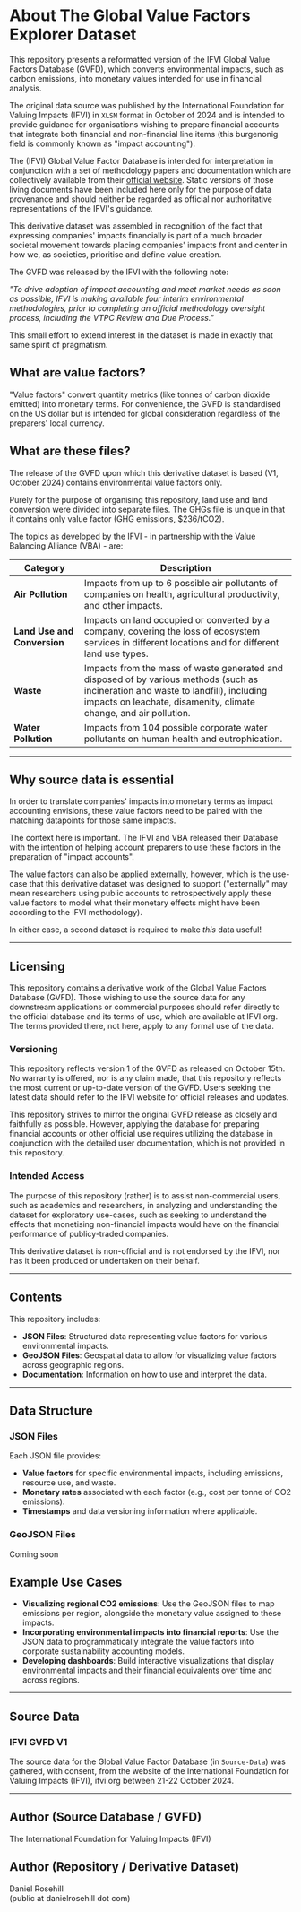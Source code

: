 # About The Global Value Factors Explorer Dataset

This repository presents a reformatted version of the IFVI Global Value Factors Database (GVFD), which converts environmental impacts, such as carbon emissions, into monetary values intended for use in financial analysis. 

The original data source was published by the International Foundation for Valuing Impacts (IFVI) in `XLSM` format in October of 2024 and is intended to provide guidance for organisations wishing to prepare financial accounts that integrate both financial and non-financial line items (this burgenonig field is commonly known as "impact accounting"). 

The (IFVI) Global Value Factor Database is intended for interpretation in conjunction with a set of methodology papers and documentation which are collectively available from their [official website](https://www.ifvi.org). Static versions of those living documents have been included here only for the purpose of data provenance and should neither be regarded as official nor authoritative representations of the IFVI's guidance.

This derivative dataset was assembled in recognition of the fact that expressing companies' impacts financially is part of a much broader societal movement towards placing companies' impacts front and center in how we, as societies, prioritise and define value creation. 

The GVFD was released by the IFVI with the following note:

*"To drive adoption of impact accounting and meet market needs as soon as possible, IFVI is making available four interim environmental methodologies, prior to completing an official methodology oversight process, including the VTPC Review and Due Process."*

This small effort to extend interest in the dataset is made in exactly that same spirit of pragmatism.  

## What are value factors?

"Value factors" convert quantity metrics (like tonnes of carbon dioxide emitted) into monetary terms. For convenience, the GVFD is standardised on the US dollar but is intended for global consideration regardless of the preparers' local currency. 

## What are these files?

The release of the GVFD upon which this derivative dataset is based (V1, October 2024) contains environmental value factors only. 

Purely for the purpose of organising this repository, land use and land conversion were divided into separate files. The GHGs file is unique in that it contains only value factor (GHG emissions, $236/tCO2). 

 The topics as developed by the IFVI - in partnership with the Value Balancing Alliance (VBA) - are:

 | Category                 | Description                                                                                                                              |
|--------------------------|------------------------------------------------------------------------------------------------------------------------------------------|
| **Air Pollution**         | Impacts from up to 6 possible air pollutants of companies on health, agricultural productivity, and other impacts.                       |
| **Land Use and Conversion**| Impacts on land occupied or converted by a company, covering the loss of ecosystem services in different locations and for different land use types. |
| **Waste**                 | Impacts from the mass of waste generated and disposed of by various methods (such as incineration and waste to landfill), including impacts on leachate, disamenity, climate change, and air pollution. |
| **Water Pollution**       | Impacts from 104 possible corporate water pollutants on human health and eutrophication.                                                 |

---

## Why source data is essential

In order to translate companies' impacts into monetary terms as impact accounting envisions, these value factors need to be paired with the matching datapoints for those same impacts. 

The context here is important. The IFVI and VBA released their Database with the intention of helping account preparers to use these factors in the preparation of "impact accounts". 

The value factors can also be applied externally, however, which is the use-case that this derivative dataset was designed to support ("externally" may mean researchers using public accounts to retrospectively apply these value factors to model what their monetary effects might have been according to the IFVI methodology).

In either case, a second dataset is required to make *this* data useful!

---

## Licensing

This repository contains a derivative work of the Global Value Factors Database (GVFD). Those wishing to use the source data for any downstream applications or commercial purposes should refer directly to the official database and its terms of use, which are available at IFVI.org. The terms provided there, not here, apply to any formal use of the data.

### Versioning

This repository reflects version 1 of the GVFD as released on October 15th. No warranty is offered, nor is any claim made, that this repository reflects the most current or up-to-date version of the GVFD. Users seeking the latest data should refer to the IFVI website for official releases and updates.

This repository strives to mirror the original GVFD release as closely and faithfully as possible. However, applying the database for preparing financial accounts or other official use requires utilizing the database in conjunction with the detailed user documentation, which is not provided in this repository.

### Intended Access

The purpose of this repository (rather) is to assist non-commercial users, such as academics and researchers, in analyzing and understanding the dataset for exploratory use-cases, such as seeking to understand the effects that monetising non-financial impacts would have on the financial performance of publicy-traded companies.

This derivative dataset is non-official and is not endorsed by the IFVI, nor has it been produced or undertaken on their behalf.

---

## Contents

This repository includes:
- **JSON Files**: Structured data representing value factors for various environmental impacts.
- **GeoJSON Files**: Geospatial data to allow for visualizing value factors across geographic regions.
- **Documentation**: Information on how to use and interpret the data.

---
 
## Data Structure

### JSON Files
Each JSON file provides:
- **Value factors** for specific environmental impacts, including emissions, resource use, and waste.
- **Monetary rates** associated with each factor (e.g., cost per tonne of CO2 emissions).
- **Timestamps** and data versioning information where applicable.

### GeoJSON Files
 
 Coming soon

 
## Example Use Cases

- **Visualizing regional CO2 emissions**: Use the GeoJSON files to map emissions per region, alongside the monetary value assigned to these impacts.
- **Incorporating environmental impacts into financial reports**: Use the JSON data to programmatically integrate the value factors into corporate sustainability accounting models.
- **Developing dashboards**: Build interactive visualizations that display environmental impacts and their financial equivalents over time and across regions.

----

## Source Data

### IFVI GVFD V1

The source data for the Global Value Factor Database (in `Source-Data`) was gathered, with consent, from the website of the International Foundation for Valuing Impacts (IFVI), ifvi.org between 21-22 October 2024.

---

## Author (Source Database / GVFD)

The International Foundation for Valuing Impacts (IFVI)

## Author (Repository / Derivative Dataset)

Daniel Rosehill  
(public at danielrosehill dot com)